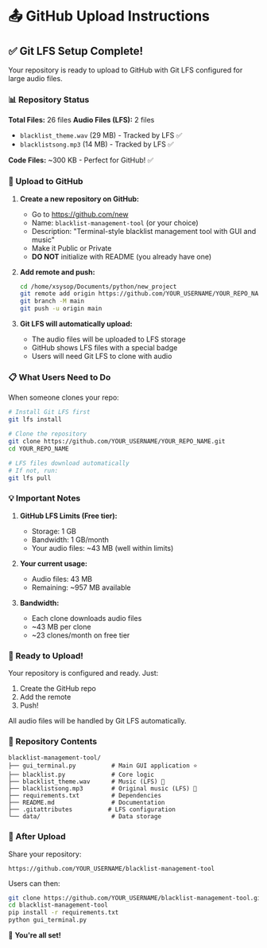 # 📤 GitHub Upload Instructions

## ✅ Git LFS Setup Complete!

Your repository is ready to upload to GitHub with Git LFS configured for large audio files.

### 📊 Repository Status

**Total Files:** 26 files
**Audio Files (LFS):** 2 files
- `blacklist_theme.wav` (29 MB) - Tracked by LFS ✅
- `blacklistsong.mp3` (14 MB) - Tracked by LFS ✅

**Code Files:** ~300 KB - Perfect for GitHub! ✅

### 🚀 Upload to GitHub

1. **Create a new repository on GitHub:**
   - Go to https://github.com/new
   - Name: `blacklist-management-tool` (or your choice)
   - Description: "Terminal-style blacklist management tool with GUI and music"
   - Make it Public or Private
   - **DO NOT** initialize with README (you already have one)

2. **Add remote and push:**
   ```bash
   cd /home/xsysop/Documents/python/new_project
   git remote add origin https://github.com/YOUR_USERNAME/YOUR_REPO_NAME.git
   git branch -M main
   git push -u origin main
   ```

3. **Git LFS will automatically upload:**
   - The audio files will be uploaded to LFS storage
   - GitHub shows LFS files with a special badge
   - Users will need Git LFS to clone with audio

### 📋 What Users Need to Do

When someone clones your repo:

```bash
# Install Git LFS first
git lfs install

# Clone the repository
git clone https://github.com/YOUR_USERNAME/YOUR_REPO_NAME.git
cd YOUR_REPO_NAME

# LFS files download automatically
# If not, run:
git lfs pull
```

### 💡 Important Notes

1. **GitHub LFS Limits (Free tier):**
   - Storage: 1 GB
   - Bandwidth: 1 GB/month
   - Your audio files: ~43 MB (well within limits)

2. **Your current usage:**
   - Audio files: 43 MB
   - Remaining: ~957 MB available

3. **Bandwidth:**
   - Each clone downloads audio files
   - ~43 MB per clone
   - ~23 clones/month on free tier

### 🎯 Ready to Upload!

Your repository is configured and ready. Just:
1. Create the GitHub repo
2. Add the remote
3. Push!

All audio files will be handled by Git LFS automatically.

### 📝 Repository Contents

```
blacklist-management-tool/
├── gui_terminal.py          # Main GUI application ⭐
├── blacklist.py             # Core logic
├── blacklist_theme.wav      # Music (LFS) 🎵
├── blacklistsong.mp3        # Original music (LFS) 🎵
├── requirements.txt         # Dependencies
├── README.md                # Documentation
├── .gitattributes          # LFS configuration
└── data/                    # Data storage
```

### 🔗 After Upload

Share your repository:
```
https://github.com/YOUR_USERNAME/blacklist-management-tool
```

Users can then:
```bash
git clone https://github.com/YOUR_USERNAME/blacklist-management-tool.git
cd blacklist-management-tool
pip install -r requirements.txt
python gui_terminal.py
```

🎉 **You're all set!**
